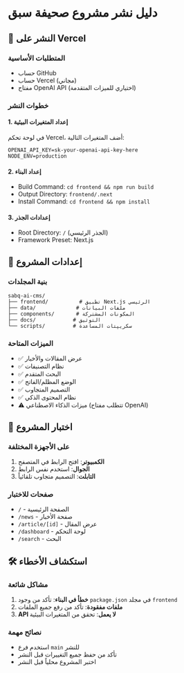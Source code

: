 # دليل نشر مشروع صحيفة سبق

## 🚀 النشر على Vercel

### المتطلبات الأساسية
- حساب GitHub
- حساب Vercel (مجاني)
- مفتاح OpenAI API (اختياري للميزات المتقدمة)

### خطوات النشر

#### 1. إعداد المتغيرات البيئية
في لوحة تحكم Vercel، أضف المتغيرات التالية:
```
OPENAI_API_KEY=sk-your-openai-api-key-here
NODE_ENV=production
```

#### 2. إعداد البناء
- Build Command: `cd frontend && npm run build`
- Output Directory: `frontend/.next`
- Install Command: `cd frontend && npm install`

#### 3. إعدادات الجذر
- Root Directory: `/` (الجذر الرئيسي)
- Framework Preset: Next.js

## 🔧 إعدادات المشروع

### بنية المجلدات
```
sabq-ai-cms/
├── frontend/          # تطبيق Next.js الرئيسي
├── data/             # ملفات البيانات
├── components/       # المكونات المشتركة
├── docs/            # التوثيق
└── scripts/         # سكريپتات المساعدة
```

### الميزات المتاحة
- ✅ عرض المقالات والأخبار
- ✅ نظام التصنيفات
- ✅ البحث المتقدم
- ✅ الوضع المظلم/الفاتح
- ✅ التصميم المتجاوب
- ✅ نظام المحتوى الذكي
- ⚠️ ميزات الذكاء الاصطناعي (تتطلب مفتاح OpenAI)

## 📱 اختبار المشروع

### على الأجهزة المختلفة
1. **الكمبيوتر**: افتح الرابط في المتصفح
2. **الجوال**: استخدم نفس الرابط
3. **التابلت**: التصميم متجاوب تلقائياً

### صفحات للاختبار
- `/` - الصفحة الرئيسية
- `/news` - صفحة الأخبار
- `/article/[id]` - عرض المقال
- `/dashboard` - لوحة التحكم
- `/search` - البحث

## 🛠️ استكشاف الأخطاء

### مشاكل شائعة
1. **خطأ في البناء**: تأكد من وجود `package.json` في مجلد `frontend`
2. **ملفات مفقودة**: تأكد من رفع جميع الملفات
3. **API لا يعمل**: تحقق من المتغيرات البيئية

### نصائح مهمة
- استخدم فرع `main` للنشر
- تأكد من حفظ جميع التغييرات قبل النشر
- اختبر المشروع محلياً قبل النشر 